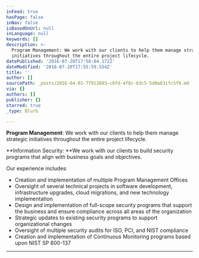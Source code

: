 ```yaml
---
inFeed: true
hasPage: false
inNav: false
isBasedOnUrl: null
inLanguage: null
keywords: []
description: >-
  Program Management: We work with our clients to help them manage strategic
  initiatives throughout the entire project lifecycle. 
datePublished: '2016-07-20T17:56:04.172Z'
dateModified: '2016-07-20T17:55:59.554Z'
title: ''
author: []
sourcePath: _posts/2016-04-01-7f912603-c0fd-4f8c-83c5-5d0a831fc5f9.md
via: {}
authors: []
publisher: {}
starred: true
_type: Blurb

---
```

**Program Management**: We work with our clients to help them manage strategic initiatives throughout the entire project lifecycle. 

**Information Security: **We work with our clients to build security programs that align with business goals and objectives.

Our experience includes:

* Creation and implementation of multiple Program Management Offices
* Oversight of several technical projects in software development, infrastructure upgrades, cloud migrations, and new technology implementation
* Design and implementation of full-scope security programs that support the business and ensure compliance across all areas of the organization
* Strategic updates to existing security programs to support organizational changes
* Oversight of multiple security audits for ISO, PCI, and NIST compliance
* Creation and implementation of Continuous Monitoring programs based upon NIST SP 800-137

****